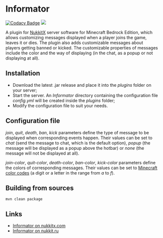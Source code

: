 # Informator
[![Codacy Badge](https://api.codacy.com/project/badge/Grade/1c391f54586147c6965c724febc06a56)](https://app.codacy.com/manual/Leonidius20/Informator?utm_source=github.com&utm_medium=referral&utm_content=Leonidius20/Informator&utm_campaign=Badge_Grade_Settings)
![](https://github.com/Leonidius20/Informator/workflows/Build/badge.svg)

A plugin for [NukkitX][nukkitx] server software for Minecraft Bedrock Edition, which allows customizing messages displayed when a player joins the game, leaves it or dies. The plugin also adds customizable messages about players getting banned or kicked. The customizable properties of messages include the color and the way of displaying (in the chat, as a popup or not displaying at all).

## Installation
-   Download the latest .jar release and place it into the _plugins_ folder on your server;
-   Start the server. An _Informator_ directory containing the configuration file _config.yml_ will be created inside the _plugins_ folder;
-   Modify the configuration file to suit your needs.

## Configuration file
_join_, _quit_, _death_, _ban_, _kick_ parameters define the type of message to be displayed when corresponding events happen. Their values can be set to _chat_ (send the message to chat, which is the default option), _popup_ (the message will be displayed as a popup above the hotbar) or _none_ (the message will not be displayed at all).

_join-color_, _quit-color_, _death-color_, _ban-color_, _kick-color_ parameters define the colors of corresponding messages. Their values can be set to [Minecraft color codes][colors] (a digit or a letter in the range from _a_ to _f_).
  
## Building from sources
`mvn clean package`

## Links
-   [Informator on nukkitx.com](https://nukkitx.com/resources/informator.32/)
-   [Informator on nukkit.ru](http://forums.voxelwind.com/resources/informator.121/)

[nukkitx]: http://github.com/NukkitX/Nukkit
[colors]: https://minecraft.gamepedia.com/Formatting_codes#Color_codes

